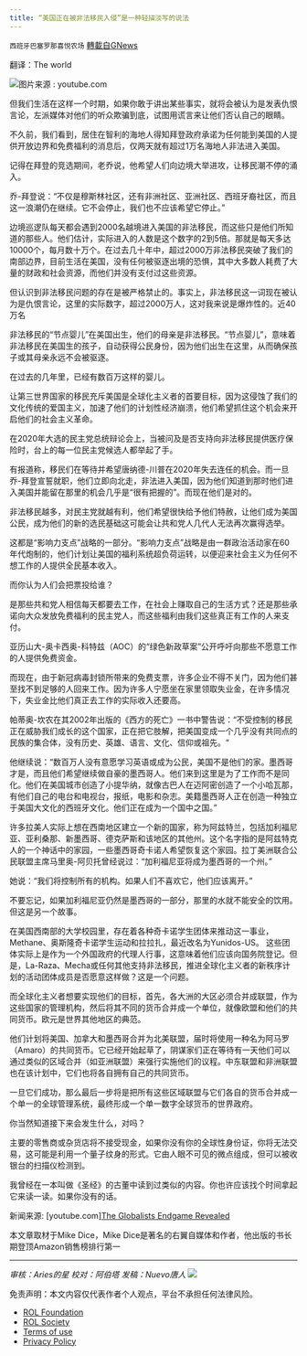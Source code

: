 ```yaml
---
title: “美国正在被非法移民入侵”是一种轻描淡写的说法
---
```

`西班牙巴塞罗那喜悦农场` [轉載自GNews](https://gnews.org/zh-hans/1774993/)

翻译：The world

![](https://assets.gnews.org/wp-content/uploads/2021/12/屏幕截图-2021-12-20-173607.jpg)图片来源 : youtube.com

但我们生活在这样一个时期，如果你敢于讲出某些事实，就将会被认为是发表仇恨言论，左派媒体对他们的听众欺骗到底，试图用谎言来让他们否认自己的眼睛。

不久前，我们看到，居住在智利的海地人得知拜登政府承诺为任何能到美国的人提供开放边界和免费福利的消息后，仅两天就有超过1万名海地人非法进入美国。

记得在拜登的竞选期间，老乔说，他希望人们向边境大举进攻，让移民潮不停的涌入。

乔-拜登说：“不仅是穆斯林社区，还有非洲社区、亚洲社区、西班牙裔社区，而且这一浪潮仍在继续。它不会停止，我们也不应该希望它停止。”

边境巡逻队每天都会遇到2000名越境进入美国的非法移民，而这些只是他们所知道的那些人。他们估计，实际进入的人数是这个数字的2到5倍。那就是每天多达10000个，每月数十万个。在过去几十年中，超过2000万非法移民突破了我们的南部边界，目前生活在美国，没有任何被驱逐出境的恐惧，其中大多数人耗费了大量的财政和社会资源，而他们并没有支付过这些资源。

但认识到非法移民问题的存在是被严格禁止的。事实上，非法移民这一词现在被认为是仇恨言论，这里的实际数字，超过2000万人，这对我来说是爆炸性的。近40万名

非法移民的“节点婴儿”在美国出生，他们的母亲是非法移民。“节点婴儿”，意味着非法移民在美国生的孩子，自动获得公民身份，因为他们出生在这里，从而确保孩子或其母亲永远不会被驱逐。

在过去的几年里，已经有数百万这样的婴儿。

让第三世界国家的移民充斥美国是全球化主义者的首要目标，因为这侵蚀了我们的文化传统的爱国主义，加速了他们的计划性经济崩溃，他们希望抓住这个机会来开启他们的社会主义革命。

在2020年大选的民主党总统辩论会上，当被问及是否支持向非法移民提供医疗保险时，台上的每一位民主党候选人都举起了手。

有报道称，移民们在等待并希望唐纳德-川普在2020年失去连任的机会。而一旦乔-拜登宣誓就职，他们立即向北走，非法进入美国，因为他们知道到那时他们进入美国并能留在那里的机会几乎是“很有把握的”。而现在他们是对的。

非法移民越多，对民主党就越有利，他们希望很快给予他们特赦，让他们成为美国公民，成为他们的新的选民基础这可能会让共和党人几代人无法再次赢得选举。

这都是“影响力支点”战略的一部分。“影响力支点”战略是由一群政治活动家在60年代炮制的，他们计划让美国的福利系统超负荷运转，以便迎来社会主义为任何不想工作的人提供全民基本收入。

而你认为人们会把票投给谁？

是那些共和党人相信每天都要去工作，在社会上赚取自己的生活方式？还是那些承诺向大众发放免费福利的民主党人，而这些福利由我们这些真正有工作的人来支付。

亚历山大-奥卡西奥-科特兹（AOC）的“绿色新政草案”公开呼吁向那些不愿意工作的人提供免费资金。

而现在，由于新冠病毒封锁所带来的免费支票，许多企业不得不关门，因为他们甚至找不到足够的人回来工作。因为许多人宁愿坐在家里领取失业金，在许多情况下，失业金比他们真正去工作的实际收入还要高。

帕蒂奥-坎农在其2002年出版的《西方的死亡》一书中警告说：“不受控制的移民正在威胁我们成长的这个国家，正在把它肢解，把美国变成一个几乎没有共同点的民族的集合体，没有历史、英雄、语言、文化、信仰或祖先。“

他继续说：“数百万人没有意愿学习英语或成为公民，美国不是他们的家。墨西哥才是，而且他们希望继续做自豪的墨西哥人。他们来到这里是为了工作而不是同化。他们在美国城市创造了小提华纳，就像古巴人在迈阿密创造了一个小哈瓦那，有他们自己的电台和电视台，报纸，电影和杂志。美籍墨西哥人正在创造一种独立于美国大文化的西班牙文化。他们正在成为一个国中之国。”

许多拉美人实际上想在西南地区建立一个新的国家，称为阿兹特兰，包括加利福尼亚、亚利桑那、新墨西哥、德克萨斯和该地区的其他州。这个名字指的是阿兹特克人的一个神话中的家园，一些墨西哥奇卡诺人希望恢复这个家园。拉丁美洲联合公民联盟主席马里奥-阿贝托曾经说过：“加利福尼亚将成为墨西哥的一个州。”

她说：“我们将控制所有的机构。如果人们不喜欢它，他们应该离开。”

不要忘记，如果加利福尼亚仍然是墨西哥的一部分，那里的水就不能安全的饮用。但这是另一个故事。

在美国西南部的大学校园里，存在着各种奇卡诺学生团体来推动这一事业，Methane、奥斯隆奇卡诺学生运动和拉拉扎，最近改名为Yunidos-US。 这些团体实际上是作为一个外国政府的代理人行事，这意味着他们应该向国务院登记。但是，La-Raza、Mecha或任何其他支持非法移民，推进全球化主义者的新秩序计划的活动团体成员是否愿意这样做？这是一个问题。

而全球化主义者想要实现他们的目标，首先，各大洲的大区必须合并成联盟，作为这些国家的管理机构，然后将其不同的货币合并成一个单位，就像欧盟和他们的共同货币。欧元是世界其他地区的典范。

他们计划将美国、加拿大和墨西哥合并为北美联盟，届时将使用一种名为阿马罗（Amaro）的共同货币。它已经开始起草了，阴谋家们正在等待有一天他们可以通过类似的区域合并（如亚洲联盟）来强行实施他们的议程。中东联盟和非洲联盟也在该计划中，它们也将各自拥有自己的共同货币。

一旦它们成功，那么最后一步将是把所有这些区域联盟与它们各自的货币合并成一个单一的全球管理系统，最终形成一个单一数字全球货币的世界政府。

你当然知道接下来会发生什么，对吗？

主要的零售商或杂货店将不接受现金，如果你没有你的全球性身份证，你将无法交易，这可能是利用一个量子纹身的形式。它由人眼不可见的微点组成，但可以被收银台的扫描仪检测到。

我曾经在一本叫做《圣经》的古董中读到过类似的内容。你也许应该找个时间拿起它来读一读。如果你没有的话。

新闻来源: [youtube.com][The Globalists Endgame Revealed](https://www.youtube.com/watch?v=u4wINCazbDk&amp;t=26s)

本文章取材于Mike Dice，Mike Dice是著名的右翼自媒体和作者，他出版的书长期登顶Amazon销售榜排行第一

* * *

*审核：Aries的星
校对：阿伯塔
发稿：Nuevo唐人*
![](https://assets.gnews.org/wp-content/uploads/2021/12/GNEWS_CH.-1-3-4.jpeg)
 

免责声明：本文内容仅代表作者个人观点，平台不承担任何法律风险。

- [ROL Foundation](https://rolfoundation.org/)
- [ROL Society](https://rolsociety.org/)
- [Terms of use](https://gnews.org/terms-of-use-3/)
- [Privacy Policy](https://gnews.org/privacy-policy/)
